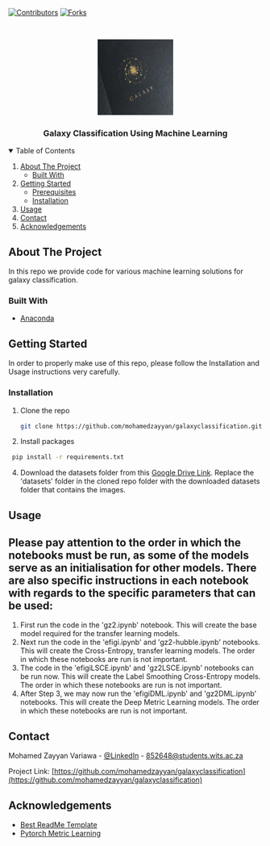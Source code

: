 <!--
*** Thanks for checking out the Best-README-Template. If you have a suggestion
*** that would make this better, please fork the repo and create a pull request
*** or simply open an issue with the tag "enhancement".
*** Thanks again! Now go create something AMAZING! :D
-->



<!-- PROJECT SHIELDS -->
<!--
*** I'm using markdown "reference style" links for readability.
*** Reference links are enclosed in brackets [ ] instead of parentheses ( ).
*** See the bottom of this document for the declaration of the reference variables
*** for contributors-url, forks-url, etc. This is an optional, concise syntax you may use.
*** https://www.markdownguide.org/basic-syntax/#reference-style-links
-->
[![Contributors][contributors-shield]][contributors-url]
[![Forks][forks-shield]][forks-url]



<!-- PROJECT LOGO -->
<br />
<p align="center">
  <a href="https://github.com/mohamedzayyan/galaxyclassification">
    <img src="logo.jpg" alt="Logo" width="150" height="150">
  </a>

  <h3 align="center">Galaxy Classification Using Machine Learning</h3>

</p>



<!-- TABLE OF CONTENTS -->
<details open="open">
  <summary>Table of Contents</summary>
  <ol>
    <li>
      <a href="#about-the-project">About The Project</a>
      <ul>
        <li><a href="#built-with">Built With</a></li>
      </ul>
    </li>
    <li>
      <a href="#getting-started">Getting Started</a>
      <ul>
        <li><a href="#prerequisites">Prerequisites</a></li>
        <li><a href="#installation">Installation</a></li>
      </ul>
    </li>
    <li><a href="#usage">Usage</a></li>
    <li><a href="#contact">Contact</a></li>
    <li><a href="#acknowledgements">Acknowledgements</a></li>
  </ol>
</details>



<!-- ABOUT THE PROJECT -->
## About The Project
In this repo we provide code for various machine learning solutions for galaxy classification. 

### Built With
* [Anaconda](https://www.anaconda.com/)



<!-- GETTING STARTED -->
## Getting Started

In order to properly make use of this repo, please follow the Installation and Usage instructions very carefully. 

### Installation

1. Clone the repo
   ```sh
   git clone https://github.com/mohamedzayyan/galaxyclassification.git
   ```
3. Install packages
  ```sh
   pip install -r requirements.txt
  ```
4. Download the datasets folder from this [Google Drive Link](https://drive.google.com/drive/folders/1vVwKTgbI9vNsAEb47KQKD7lzl1vkWiVb?usp=sharing). Replace the 'datasets' folder in the cloned repo folder with the downloaded datasets folder that contains the images. 



<!-- USAGE EXAMPLES -->
## Usage
## Please pay attention to the order in which the notebooks must be run, as some of the models serve as an initialisation for other models. There are also specific instructions in each notebook with regards to the specific parameters that can be used:
1. First run the code in the 'gz2.ipynb' notebook. This will create the base model required for the transfer learning models.
2. Next run the code in the 'efigi.ipynb' and 'gz2-hubble.ipynb' notebooks. This will create the Cross-Entropy, transfer learning models. The order in which these notebooks are run is not important.
3. The code in the 'efigiLSCE.ipynb' and 'gz2LSCE.ipynb' notebooks can be run now. This will create the Label Smoothing Cross-Entropy models. The order in which these notebooks are run is not important.
4. After Step 3, we may now run the 'efigiDML.ipynb' and 'gz2DML.ipynb' notebooks. This will create the Deep Metric Learning models. The order in which these notebooks are run is not important.


<!-- CONTACT -->
## Contact

Mohamed Zayyan Variawa - [@LinkedIn](www.linkedin.com/in/mohamedzayyanvariawa) - 852648@students.wits.ac.za

Project Link: [https://github.com/mohamedzayyan/galaxyclassification](https://github.com/mohamedzayyan/galaxyclassification)



<!-- ACKNOWLEDGEMENTS -->
## Acknowledgements
* [Best ReadMe Template](https://github.com/othneildrew/Best-README-Template)
* [Pytorch Metric Learning](https://github.com/KevinMusgrave/pytorch-metric-learning)




<!-- MARKDOWN LINKS & IMAGES -->
<!-- https://www.markdownguide.org/basic-syntax/#reference-style-links -->
[contributors-shield]: https://img.shields.io/github/contributors/mohamedzayyan/galaxyclassification.svg?style=for-the-badge
[contributors-url]: https://github.com/mohamedzayyan/galaxyclassification/graphs/contributors
[forks-shield]: https://img.shields.io/github/forks/mohamedzayyan/galaxyclassification.svg?style=for-the-badge
[forks-url]: https://github.com/mohamedzayyan/galaxyclassification/network/members
[stars-shield]: https://img.shields.io/github/stars/othneildrew/Best-README-Template.svg?style=for-the-badge
[stars-url]: https://github.com/othneildrew/Best-README-Template/stargazers
[issues-shield]: https://img.shields.io/github/issues/othneildrew/Best-README-Template.svg?style=for-the-badge
[issues-url]: https://github.com/othneildrew/Best-README-Template/issues
[license-shield]: https://img.shields.io/github/license/othneildrew/Best-README-Template.svg?style=for-the-badge
[license-url]: https://github.com/othneildrew/Best-README-Template/blob/master/LICENSE.txt
[linkedin-shield]: https://img.shields.io/badge/-LinkedIn-black.svg?style=for-the-badge&logo=linkedin&colorB=555
[linkedin-url]: https://linkedin.com/in/othneildrew
[product-screenshot]: images/screenshot.png
